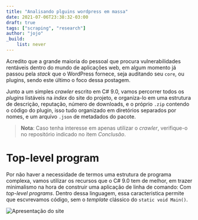 ```yaml
---
title: "Analisando plguins wordpress em massa"
date: 2021-07-06T23:38:32-03:00
draft: true
tags: ["scraping", "research"]
author: "jojo"
_build:
    list: never
---
```


Acredito que a grande maioria do pessoal que procura vulnerabilidades rentáveis dentro do mundo de aplicações web, em algum momento já passou pela *stack* que o WordPress fornece, seja auditando seu `core`, ou plugins, sendo este último o foco dessa postagem.

Junto a um simples *crawler* escrito em C# 9.0, vamos percorrer todos os *plugins* listáveis na *index* do site do projeto, e organiza-lo em uma estrutura de descrição, reputação, número de downloads, e o próprio `.zip` contendo o código do plugin, isso tudo organizado em diretórios separados por nomes, e um arquivo `.json` de metadados do pacote.

> **Nota**: Caso tenha interesse em apenas utilizar o *crawler*, verifique-o no repositório indicado no item *Conclusão*.

# Top-level program

Por não haver a necessidade de termos uma estrutura de programa complexa, vamos utilizar os recursos que o C# 9.0 tem de melhor, em trazer minimalismo na hora de construir uma aplicação de linha de comando: Com *top-level programs*. Dentro dessa linguagem, essa caracteristica permite que escvrevamos código, sem o *template* clássico do `static void Main()`.

![Apresentação do site](/static/26f475e9f2a847fe0bbf2eab.png)
